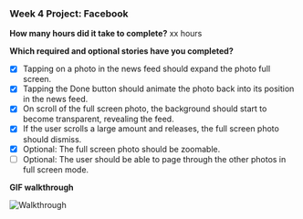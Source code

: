 ### Week 4 Project: Facebook


**How many hours did it take to complete?**
xx hours


**Which required and optional stories have you completed?**
- [x] Tapping on a photo in the news feed should expand the photo full screen.
- [x] Tapping the Done button should animate the photo back into its position in the news feed.
- [x] On scroll of the full screen photo, the background should start to become transparent, revealing the feed.
- [x] If the user scrolls a large amount and releases, the full screen photo should dismiss.
- [x] Optional: The full screen photo should be zoomable.
- [ ] Optional: The user should be able to page through the other photos in full screen mode.

**GIF walkthrough**

![Walkthrough](/week4-facebook.gif)
